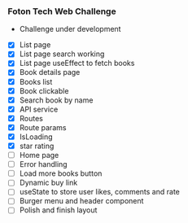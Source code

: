 ### Foton Tech Web Challenge

- Challenge under development

- [x] List page
- [x] List page search working
- [x] List page useEffect to fetch books
- [x] Book details page
- [x] Books list
- [x] Book clickable
- [x] Search book by name
- [x] API service
- [x] Routes
- [x] Route params
- [x] IsLoading
- [x] star rating
- [ ] Home page
- [ ] Error handling
- [ ] Load more books button
- [ ] Dynamic buy link
- [ ] useState to store user likes, comments and rate
- [ ] Burger menu and header component
- [ ] Polish and finish layout
